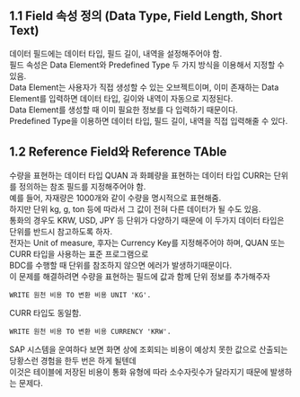 ## 1.1 Field 속성 정의 (Data Type, Field Length, Short Text)
데이터 필드에는 데이터 타입, 필드 길이, 내역을 설정해주어야 함. <br>
필드 속성은 Data Element와 Predefined Type 두 가지 방식을 이용해서 지정할 수 있음. <br>
Data Element는 사용자가 직접 생성할 수 있는 오브젝트이며, 이미 존재하는 Data Element를 입력하면 데이터 타입, 길이와 내역이 자동으로 지정된다. <br>
Data Element를 생성할 때 이미 필요한 정보를 다 입력하기 때문이다. <br>
Predefined Type을 이용하면 데이터 타입, 필드 길이, 내역을 직접 입력해줄 수 있다.

## 1.2 Reference Field와 Reference TAble
수량을 표현하는 데이터 타입 QUAN 과 화폐량을 표현하는 데이터 타입 CURR는 단위를 정의하는 참조 필드를 지정해주어야 함. <br>
예를 들어, 자재량은 1000개와 같이 수량을 명시적으로 표현해줌. <br>
하지만 단위 kg, g, ton 등에 따라서 그 값이 전혀 다른 데이터가 될 수도 있음. <br>
통화의 경우도 KRW, USD, JPY 등 단위가 다양하기 때문에 이 두가지 데이터 타입은 단위를 반드시 참고하도록 하자. <br>
전자는 Unit of measure, 후자는 Currency Key를 지정해주어야 하며, QUAN 또는 CURR 타입을 사용하는 표준 프로그램으로 <br>
BDC를 수행할 때 단위를 참조하지 않으면 에러가 발생하기때문이다. <br>
이 문제를 해결하려면 수량을 표현하는 필드에 값과 함께 단위 정보를 추가해주자

```ABAP
WRITE 원천 비용 TO 변환 비용 UNIT 'KG'.
```
CURR 타입도 동일함.
```ABAP
WRITE 원천 비용 TO 변환 비용 CURRENCY 'KRW'.
```

SAP 시스템을 운여하다 보면 화면 상에 조회되는 비용이 예상치 못한 값으로 산출되는 당황스런 경험을 한두 번은 하게 될텐데 <br>
이것은 테이블에 저장된 비용이 통화 유형에 따라 소수자릿수가 달라지기 때문에 발생하는 문제다.

